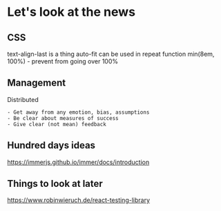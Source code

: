 # Let's look at the news

## CSS

text-align-last is a thing auto-fit can be used in repeat function min(8em,
100%) - prevent from going over 100%

## Management

Distributed

    - Get away from any emotion, bias, assumptions
    - Be clear about measures of success
    - Give clear (not mean) feedback

## Hundred days ideas

https://immerjs.github.io/immer/docs/introduction

## Things to look at later

https://www.robinwieruch.de/react-testing-library
